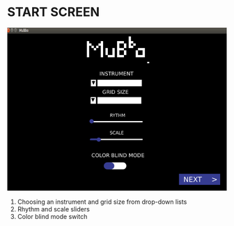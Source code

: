 # START SCREEN

![](../.gitbook/assets/screenshot-from-2019-03-18-22-31-57.png)

1. Choosing an instrument and grid size from drop-down lists
2. Rhythm and scale sliders
3. Color blind mode switch

